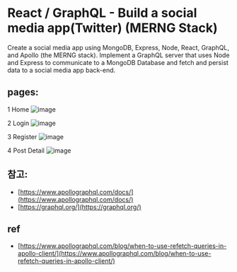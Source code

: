 # React / GraphQL - Build a social media app(Twitter) (MERNG Stack)

Create a social media app using MongoDB, Express, Node, React, GraphQL, and Apollo (the MERNG stack).
Implement a GraphQL server that uses Node and Express to communicate to a MongoDB Database and fetch and persist data to a social media app back-end.

## pages:

1 Home
![image](https://user-images.githubusercontent.com/63832678/101651269-37b89280-3a80-11eb-816c-a877e55811eb.png)

2 Login
![image](https://user-images.githubusercontent.com/63832678/101651437-6a628b00-3a80-11eb-924b-74bea1edc722.png)

3 Register
![image](https://user-images.githubusercontent.com/63832678/101651496-79e1d400-3a80-11eb-98d2-0b76dc345aad.png)

4 Post Detail
![image](https://user-images.githubusercontent.com/63832678/101651337-4bfc8f80-3a80-11eb-9408-f815899cb658.png)

## 참고:

- [https://www.apollographql.com/docs/](https://www.apollographql.com/docs/)
- [https://graphql.org/](https://graphql.org/)

## ref

- [https://www.apollographql.com/blog/when-to-use-refetch-queries-in-apollo-client/](https://www.apollographql.com/blog/when-to-use-refetch-queries-in-apollo-client/)

